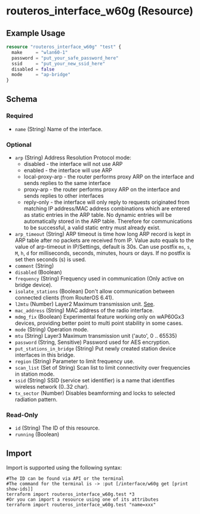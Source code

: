 # routeros_interface_w60g (Resource)


## Example Usage
```terraform
resource "routeros_interface_w60g" "test" {
  make     = "wlan60-1"
  password = "put_your_safe_password_here"
  ssid     = "put_your_new_ssid_here"
  disabled = false
  mode     = "ap-bridge"
}
```

<!-- schema generated by tfplugindocs -->
## Schema

### Required

- `name` (String) Name of the interface.

### Optional

- `arp` (String) Address Resolution Protocol mode:
  * disabled - the interface will not use ARP
  * enabled - the interface will use ARP
  * local-proxy-arp - the router performs proxy ARP on the interface and sends replies to the same interface
  * proxy-arp - the router performs proxy ARP on the interface and sends replies to other interfaces
  * reply-only - the interface will only reply to requests originated from matching IP address/MAC address combinations which are entered as static entries in the ARP table. No dynamic entries will be automatically stored in the ARP table. Therefore for communications to be successful, a valid static entry must already exist.
- `arp_timeout` (String) ARP timeout is time how long ARP record is kept in ARP table after no packets are received from IP. Value auto equals to the value of arp-timeout in IP/Settings, default is 30s. Can use postfix `ms`, `s`, `M`, `h`, `d` for milliseconds, seconds, minutes, hours or days. If no postfix is set then seconds (s) is used.
- `comment` (String)
- `disabled` (Boolean)
- `frequency` (String) Frequency used in communication (Only active on bridge device).
- `isolate_stations` (Boolean) Don't allow communication between connected clients (from RouterOS 6.41).
- `l2mtu` (Number) Layer2 Maximum transmission unit. [See](https://wiki.mikrotik.com/wiki/Maximum_Transmission_Unit_on_RouterBoards).
- `mac_address` (String) MAC address of the radio interface.
- `mdmg_fix` (Boolean) Experimental feature working only on wAP60Gx3 devices, providing better point to multi point stability in some cases.
- `mode` (String) Operation mode.
- `mtu` (String) Layer3 Maximum transmission unit ('auto', 0 .. 65535)
- `password` (String, Sensitive) Password used for AES encryption.
- `put_stations_in_bridge` (String) Put newly created station device interfaces in this bridge.
- `region` (String) Parameter to limit frequency use.
- `scan_list` (Set of String) Scan list to limit connectivity over frequencies in station mode.
- `ssid` (String) SSID (service set identifier) is a name that identifies wireless network (0..32 char).
- `tx_sector` (Number) Disables beamforming and locks to selected radiation pattern.

### Read-Only

- `id` (String) The ID of this resource.
- `running` (Boolean)

## Import
Import is supported using the following syntax:
```shell
#The ID can be found via API or the terminal
#The command for the terminal is -> :put [/interface/w60g get [print show-ids]]
terraform import routeros_interface_w60g.test *3
#Or you can import a resource using one of its attributes
terraform import routeros_interface_w60g.test "name=xxx"
```
